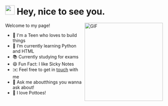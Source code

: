<h1><img src="https://emojis.slackmojis.com/emojis/images/1531849430/4246/blob-sunglasses.gif?1531849430" width="30"/> Hey, nice to see you.</h1>

<img align="right" height="250" alt="GIF" src="https://i.pinimg.com/originals/cd/59/d6/cd59d626dc86397fe45080e6e9c7027d.gif" />

Welcome to my page!

- 💙 I'm a Teen who loves to build things
- 🌱 I’m currently learning Python and HTML
- 📚 Currently studying for exams
- 😄 Fun Fact: I like Sicky Notes
- ✉️ Feel free to get in [touch](mailto:explorist20@gmail.com.) with me
- 💬 Ask me aboutthings you wanna ask about!
- 🥔 I love Pottoes!




<!--
**AlbertSanSun/AlbertSanSun** is a ✨ _special_ ✨ repository because its `README.md` (this file) appears on your GitHub profile.

Here are some ideas to get you started:

- 🔭 I’m currently working on ...
- 🌱 I’m currently learning ...
- 👯 I’m looking to collaborate on ...
- 🤔 I’m looking for help with ...
- 💬 Ask me about ...
- 📫 How to reach me: ...
- 😄 Pronouns: ...
- ⚡ Fun fact: ...
-->
